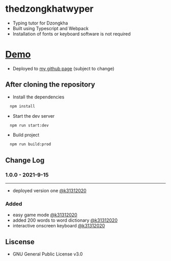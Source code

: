 # thedzongkhatwyper

* Typing tutor for Dzongkha
* Built using Typescript and Webpack
* Installation of fonts or keyboard software is not required

# [Demo](https://k31312020.github.io)

* Deployed to [my github page](https://k31312020.github.io) (subject to change)
  
## After cloning the repository
* Install the dependencies
```sh
  npm install
```
* Start the dev server
```sh
  npm run start:dev
```
* Build project
```sh
  npm run build:prod
```

## Change Log
### 1.0.0 - 2021-9-15
___
* deployed version one [@k31312020]('https://github.com/k31312020')
### Added
* easy game mode [@k31312020]('https://github.com/k31312020')
* added 200 words to word dictionary [@k31312020]('https://github.com/k31312020')
* interactive onscreen keyboard [@k31312020]('https://github.com/k31312020')

## Liscense
* GNU General Public License v3.0
